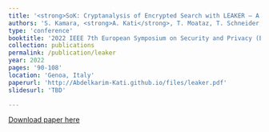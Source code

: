 ```yaml
---
title: '<strong>SoK: Cryptanalysis of Encrypted Search with LEAKER – A framework forLEakage AttacK Evaluation on Real-world data</strong>.'
authors: 'S. Kamara, <strong>A. Kati</strong>, T. Moataz, T. Schneider, A. Treiber and M. Yonli'
type: 'conference'
booktitle: '2022 IEEE 7th European Symposium on Security and Privacy (EuroS&P)'
collection: publications
permalink: /publication/leaker
year: 2022
pages: '90-108'
location: 'Genoa, Italy'
paperurl: 'http://Abdelkarim-Kati.github.io/files/leaker.pdf'
slidesurl: 'TBD'

---
```


[Download paper here](http://Abdelkarim-Kati.github.io/files/leaker.pdf)
